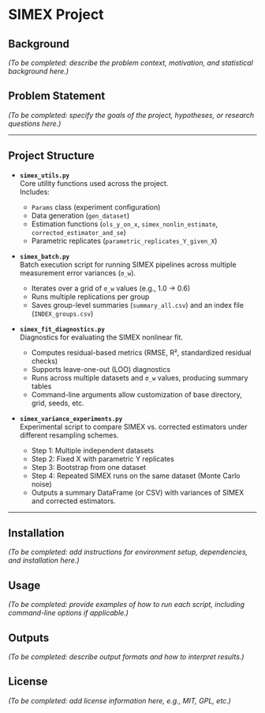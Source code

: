 # SIMEX Project

## Background
*(To be completed: describe the problem context, motivation, and statistical background here.)*

## Problem Statement
*(To be completed: specify the goals of the project, hypotheses, or research questions here.)*

---

## Project Structure

- **`simex_utils.py`**  
  Core utility functions used across the project.  
  Includes:
  - `Params` class (experiment configuration)  
  - Data generation (`gen_dataset`)  
  - Estimation functions (`ols_y_on_x`, `simex_nonlin_estimate`, `corrected_estimator_and_se`)  
  - Parametric replicates (`parametric_replicates_Y_given_X`)  

- **`simex_batch.py`**  
  Batch execution script for running SIMEX pipelines across multiple measurement error variances (`σ_w`).  
  - Iterates over a grid of `σ_w` values (e.g., 1.0 → 0.6)  
  - Runs multiple replications per group  
  - Saves group-level summaries (`summary_all.csv`) and an index file (`INDEX_groups.csv`)  

- **`simex_fit_diagnostics.py`**  
  Diagnostics for evaluating the SIMEX nonlinear fit.  
  - Computes residual-based metrics (RMSE, R², standardized residual checks)  
  - Supports leave-one-out (LOO) diagnostics  
  - Runs across multiple datasets and `σ_w` values, producing summary tables  
  - Command-line arguments allow customization of base directory, grid, seeds, etc.  

- **`simex_variance_experiments.py`**  
  Experimental script to compare SIMEX vs. corrected estimators under different resampling schemes.  
  - Step 1: Multiple independent datasets  
  - Step 2: Fixed X with parametric Y replicates  
  - Step 3: Bootstrap from one dataset  
  - Step 4: Repeated SIMEX runs on the same dataset (Monte Carlo noise)  
  - Outputs a summary DataFrame (or CSV) with variances of SIMEX and corrected estimators.  

---

## Installation
*(To be completed: add instructions for environment setup, dependencies, and installation here.)*

## Usage
*(To be completed: provide examples of how to run each script, including command-line options if applicable.)*

## Outputs
*(To be completed: describe output formats and how to interpret results.)*

## License
*(To be completed: add license information here, e.g., MIT, GPL, etc.)*
